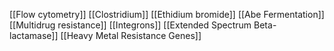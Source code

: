 [[Flow cytometry]]
[[Clostridium]]
[[Ethidium bromide]]
[[Abe Fermentation]]
[[Multidrug resistance]]
[[Integrons]]
[[Extended Spectrum Beta-lactamase]]
[[Heavy Metal Resistance Genes]]
